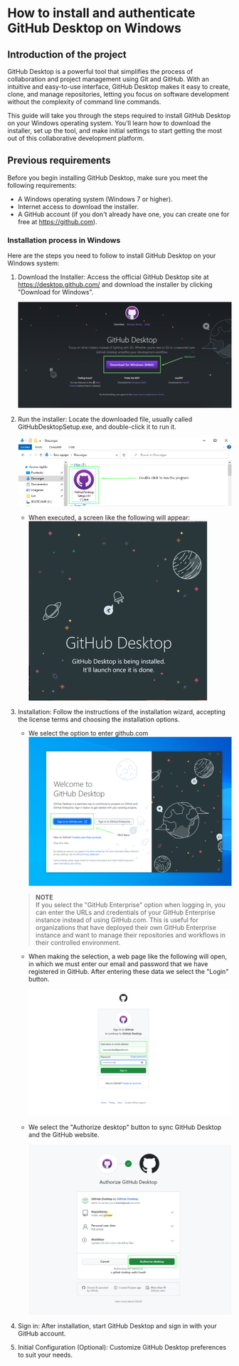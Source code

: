 # How to install and authenticate GitHub Desktop on Windows

## Introduction of the project

GitHub Desktop is a powerful tool that simplifies the process of collaboration and project management using Git and GitHub. With an intuitive and easy-to-use interface, GitHub Desktop makes it easy to create, clone, and manage repositories, letting you focus on software development without the complexity of command line commands.

This guide will take you through the steps required to install GitHub Desktop on your Windows operating system. You'll learn how to download the installer, set up the tool, and make initial settings to start getting the most out of this collaborative development platform.

## Previous requirements

Before you begin installing GitHub Desktop, make sure you meet the following requirements:

- A Windows operating system (Windows 7 or higher).
- Internet access to download the installer.
- A GitHub account (if you don't already have one, you can create one for free at https://github.com).


### Installation process in Windows

Here are the steps you need to follow to install GitHub Desktop on your Windows system:

1.  Download the Installer: Access the official GitHub Desktop site at https://desktop.github.com/ and download the installer by clicking "Download for Windows".

    ![Alt text](imgs/git_dekt_down.png)



2. Run the installer: Locate the downloaded file, usually called GitHubDesktopSetup.exe, and double-click it to run it.

    ![Alt text](imgs/download_program.png)
    - When executed, a screen like the following will appear:
    ![Alt text](imgs/git_install.png)

3. Installation: Follow the instructions of the installation wizard, accepting the license terms and choosing the installation options.
    - We select the option to enter github.com
    ![Alt text](imgs/git_init.png)

    > **NOTE**  
    If you select the "GitHub Enterprise" option when logging in, you can enter the URLs and credentials of your GitHub Enterprise instance instead of using GitHub.com. This is useful for organizations that have deployed their own GitHub Enterprise instance and want to manage their repositories and workflows in their controlled environment.    
        

    
    -  When making the selection, a web page like the following will open, in which we must enter our email and password that we have registered in GitHub. After entering these data we select the "Login" button.

        ![!\[Alt text\](imgs/git_init.png)](imgs/Screenshot_17.png)



    - We select the "Authorize desktop" button to sync GitHub Desktop and the GitHub website.

         ![Alt text](imgs/Screenshot_18.png)



4. Sign in: After installation, start GitHub Desktop and sign in with your GitHub account.


5. Initial Configuration (Optional): Customize GitHub Desktop preferences to suit your needs.

